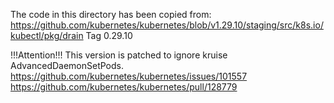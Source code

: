 The code in this directory has been copied from: https://github.com/kubernetes/kubernetes/blob/v1.29.10/staging/src/k8s.io/kubectl/pkg/drain
Tag 0.29.10


!!!Attention!!!
This version is patched to ignore kruise AdvancedDaemonSetPods.
https://github.com/kubernetes/kubernetes/issues/101557
https://github.com/kubernetes/kubernetes/pull/128779
